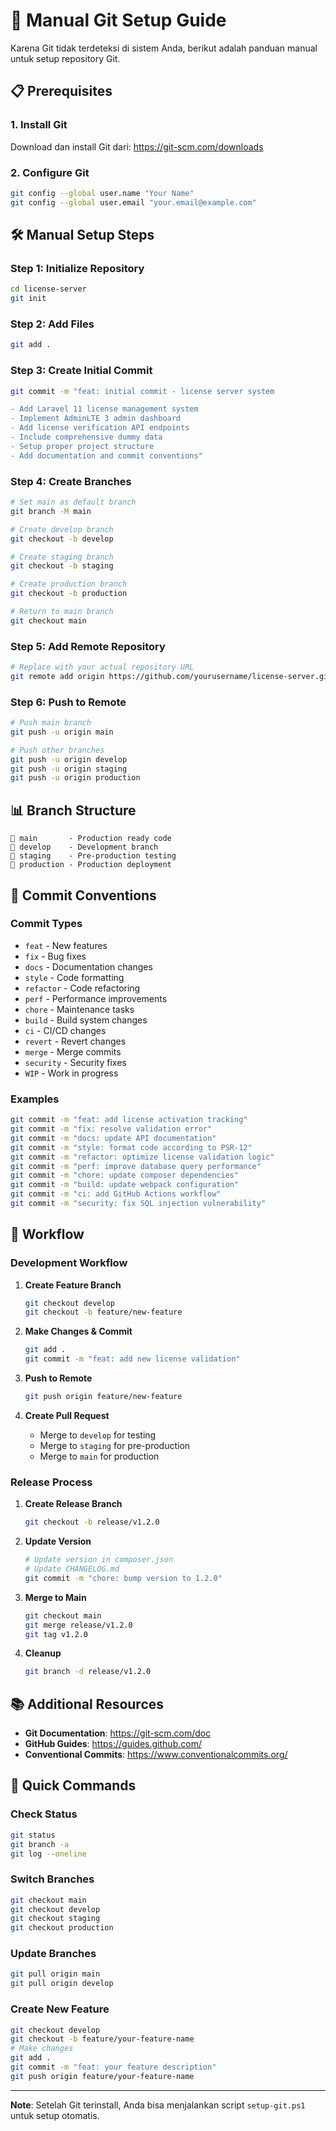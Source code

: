 # 🚀 Manual Git Setup Guide

Karena Git tidak terdeteksi di sistem Anda, berikut adalah panduan manual untuk setup repository Git.

## 📋 Prerequisites

### 1. Install Git
Download dan install Git dari: https://git-scm.com/downloads

### 2. Configure Git
```bash
git config --global user.name "Your Name"
git config --global user.email "your.email@example.com"
```

## 🛠️ Manual Setup Steps

### Step 1: Initialize Repository
```bash
cd license-server
git init
```

### Step 2: Add Files
```bash
git add .
```

### Step 3: Create Initial Commit
```bash
git commit -m "feat: initial commit - license server system

- Add Laravel 11 license management system
- Implement AdminLTE 3 admin dashboard
- Add license verification API endpoints
- Include comprehensive dummy data
- Setup proper project structure
- Add documentation and commit conventions"
```

### Step 4: Create Branches
```bash
# Set main as default branch
git branch -M main

# Create develop branch
git checkout -b develop

# Create staging branch
git checkout -b staging

# Create production branch
git checkout -b production

# Return to main branch
git checkout main
```

### Step 5: Add Remote Repository
```bash
# Replace with your actual repository URL
git remote add origin https://github.com/yourusername/license-server.git
```

### Step 6: Push to Remote
```bash
# Push main branch
git push -u origin main

# Push other branches
git push -u origin develop
git push -u origin staging
git push -u origin production
```

## 📊 Branch Structure

```
🌿 main       - Production ready code
🔧 develop    - Development branch
🧪 staging    - Pre-production testing
🚀 production - Production deployment
```

## 📝 Commit Conventions

### Commit Types
- `feat` - New features
- `fix` - Bug fixes
- `docs` - Documentation changes
- `style` - Code formatting
- `refactor` - Code refactoring
- `perf` - Performance improvements
- `chore` - Maintenance tasks
- `build` - Build system changes
- `ci` - CI/CD changes
- `revert` - Revert changes
- `merge` - Merge commits
- `security` - Security fixes
- `WIP` - Work in progress

### Examples
```bash
git commit -m "feat: add license activation tracking"
git commit -m "fix: resolve validation error"
git commit -m "docs: update API documentation"
git commit -m "style: format code according to PSR-12"
git commit -m "refactor: optimize license validation logic"
git commit -m "perf: improve database query performance"
git commit -m "chore: update composer dependencies"
git commit -m "build: update webpack configuration"
git commit -m "ci: add GitHub Actions workflow"
git commit -m "security: fix SQL injection vulnerability"
```

## 🔄 Workflow

### Development Workflow
1. **Create Feature Branch**
   ```bash
   git checkout develop
   git checkout -b feature/new-feature
   ```

2. **Make Changes & Commit**
   ```bash
   git add .
   git commit -m "feat: add new license validation"
   ```

3. **Push to Remote**
   ```bash
   git push origin feature/new-feature
   ```

4. **Create Pull Request**
   - Merge to `develop` for testing
   - Merge to `staging` for pre-production
   - Merge to `main` for production

### Release Process
1. **Create Release Branch**
   ```bash
   git checkout -b release/v1.2.0
   ```

2. **Update Version**
   ```bash
   # Update version in composer.json
   # Update CHANGELOG.md
   git commit -m "chore: bump version to 1.2.0"
   ```

3. **Merge to Main**
   ```bash
   git checkout main
   git merge release/v1.2.0
   git tag v1.2.0
   ```

4. **Cleanup**
   ```bash
   git branch -d release/v1.2.0
   ```

## 📚 Additional Resources

- **Git Documentation**: https://git-scm.com/doc
- **GitHub Guides**: https://guides.github.com/
- **Conventional Commits**: https://www.conventionalcommits.org/

## 🎯 Quick Commands

### Check Status
```bash
git status
git branch -a
git log --oneline
```

### Switch Branches
```bash
git checkout main
git checkout develop
git checkout staging
git checkout production
```

### Update Branches
```bash
git pull origin main
git pull origin develop
```

### Create New Feature
```bash
git checkout develop
git checkout -b feature/your-feature-name
# Make changes
git add .
git commit -m "feat: your feature description"
git push origin feature/your-feature-name
```

---

**Note**: Setelah Git terinstall, Anda bisa menjalankan script `setup-git.ps1` untuk setup otomatis. 